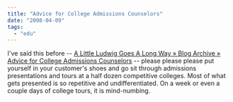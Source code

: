 ```yaml
---
title: "Advice for College Admissions Counselors"
date: "2008-04-09"
tags: 
  - "edu"
---
```


I've said this before -- [A Little Ludwig Goes A Long Way » Blog Archive » Advice for College Admissions Counselors](http://theludwigs.com/2007/04/advice-for-college-admissions-counselors/) -- please please please put yourself in your customer's shoes and go sit through admissions presentations and tours at a half dozen competitive colleges. Most of what gets presented is so repetitive and undifferentiated. On a week or even a couple days of college tours, it is mind-numbing.
